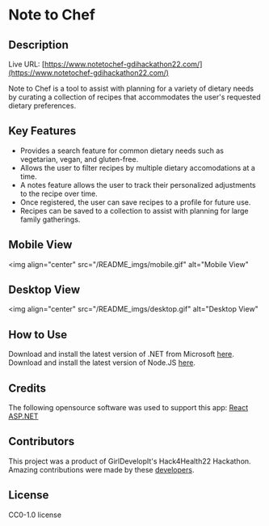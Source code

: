# **Note to Chef**

## Description

Live URL: [https://www.notetochef-gdihackathon22.com/](https://www.notetochef-gdihackathon22.com/)

Note to Chef is a tool to assist with planning for a variety of dietary needs by curating a collection of recipes that accommodates the user's requested dietary preferences.  

## Key Features
- Provides a search feature for common dietary needs such as vegetarian, vegan, and gluten-free.
- Allows the user to filter recipes by multiple dietary accomodations at a time.
- A notes feature allows the user to track their personalized adjustments to the recipe over time. 
- Once registered, the user can save recipes to a profile for future use.
- Recipes can be saved to a collection to assist with planning for large family gatherings. 

## Mobile View
<img align="center" src="/README_imgs/mobile.gif" alt="Mobile View"

## Desktop View
<img align="center" src="/README_imgs/desktop.gif" alt="Desktop View"

## How to Use

Download and install the latest version of .NET from Microsoft [here](https://dotnet.microsoft.com/en-us/download).
Download and install the latest version of Node.JS [here](https://nodejs.org/en/).

## Credits

The following opensource software was used to support this app:
[React](https://reactjs.org/)
[ASP.NET](https://dotnet.microsoft.com/en-us/apps/aspnet)

## Contributors

This project was a product of GirlDevelopIt's Hack4Health22 Hackathon. Amazing contributions were made by these [developers](https://www.notetochef-gdihackathon22.com/about). 

## License

CC0-1.0 license





